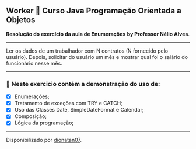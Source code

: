 <h2>
Worker &#x1F482; Curso Java Programação Orientada a Objetos
</h2>

<p><b>Resolução do exercício da aula de Enumerações</b> <strong>by Professor Nélio Alves</strong>.
</strong>

----------------

<p>Ler os dados de um trabalhador com N contratos (N fornecido pelo usuário). Depois, solicitar
do usuário um mês e mostrar qual foi o salário do funcionário nesse mês.
<hr>

<h3>
🛑 Neste exercicio contém a demonstração do uso de:
</h3>

- [x] Enumerações;
- [x] Tratamento de exceções com TRY e CATCH;
- [x] Uso das Classes Date, SimpleDateFormat e Calendar;
- [x] Composição;
- [x] Lógica da programação;

-------------------------

Disponibilizado por [dionatan07](https://www.linkedin.com/in/dionatandeandrade/ "LinkedIn").

